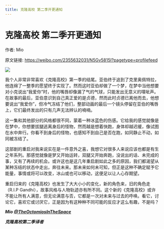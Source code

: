 ```yaml
---
title: 克隆高校 第二季开更通知
---
```


# 克隆高校 第二季开更通知

作者: Mio

原文链接: https://weibo.com/2355632031/N5Gv5815I?pagetype=profilefeed

![](/assets/image/克隆高校%20第二季开更通知.jpg)

我个人非常非常喜欢《克隆高校》第一季的结尾。亚伯终于追到了克里奥佩特拉，他连绵了一整季的愿望终于实现了。然而这时亚伯却做了一个梦，在梦中当他想要对小克说出“我爱你”时，他的嘴唇却像漏了气的气球，只能发出无意义的噗呲声。在故事的最后，亚伯意识到自己真正爱的是贞德，然而此时贞德已离他而去，他想要说出“我爱你”，但冷气冻结了他们，整部动画的最后一个镜头停留在亚伯的嘴唇上，它们最终发出的只有几声无法辨认的喃喃。

这一集和其他部分的风格都很不同，蒙着一种冰蓝色的伤感。它给我的感觉就像是在梦中，你想要拔腿逃离身后的怪物，然而越是想着快跑，身体却越迟缓，像试图在水中奔行。你看不到身后的怪物，也感知不到自己是否在跑，如同静止不动，如同被冻结了。

这部剧的重启对我来说实在是一件意外之喜，我想它对很多人来说应该也都是有生之年系列。那感觉就像是梦又开始运转，双腿又开始奔跑，没说出的话、未完成的事，又有了再续的机会。或许这也是这几年重启剧如此之多的原因，我们都渴望从某种冻结的状态中走出，奔往未来。那未来如何未可知，但正是这种不确定赋予它能量，事情或将可以改变，冰山或也可以移动，这便足以让人心存期望。

重启归来的《克隆高校》也发生了大大小小的变化，新的角色来，旧的角色走（R.I.P Gandhi），故事风格与人物轨迹亦有所不同。这个新的《克隆高校》或许不能让所有人满意，但无论满意与否，它都是一次对未来与过去的呼唤。看它，讨论它，喜欢它或讨厌它，正是因为有这种种不同可能的反应才这么有趣，不是吗？

***Mio [@TheOctomiosInTheSpace](https://weibo.com/n/TheOctomiosInTheSpace)***

***克隆高校第二季译者***